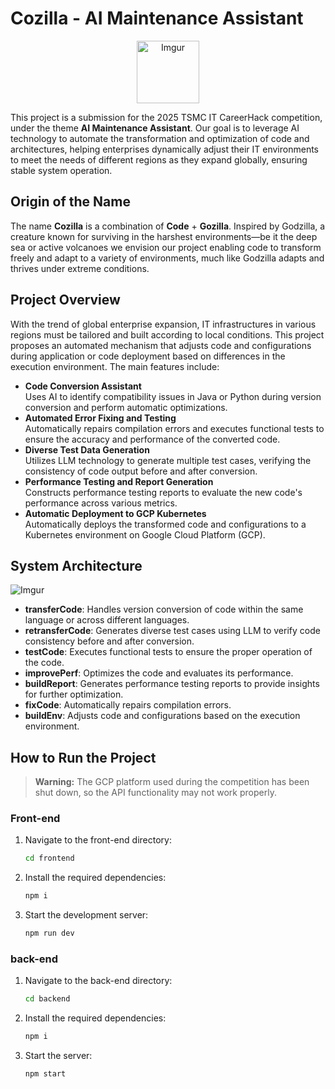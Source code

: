# Cozilla - AI Maintenance Assistant

<p align="center">
  <img src="https://i.imgur.com/5HrjqyP.png" alt="Imgur" width="100">
</p>

This project is a submission for the 2025 TSMC IT CareerHack competition, under the theme **AI Maintenance Assistant**. Our goal is to leverage AI technology to automate the transformation and optimization of code and architectures, helping enterprises dynamically adjust their IT environments to meet the needs of different regions as they expand globally, ensuring stable system operation.

## Origin of the Name

The name **Cozilla** is a combination of **Code** + **Gozilla**. Inspired by Godzilla, a creature known for surviving in the harshest environments—be it the deep sea or active volcanoes we envision our project enabling code to transform freely and adapt to a variety of environments, much like Godzilla adapts and thrives under extreme conditions.

## Project Overview

With the trend of global enterprise expansion, IT infrastructures in various regions must be tailored and built according to local conditions. This project proposes an automated mechanism that adjusts code and configurations during application or code deployment based on differences in the execution environment. The main features include:

- **Code Conversion Assistant**  
  Uses AI to identify compatibility issues in Java or Python during version conversion and perform automatic optimizations.
- **Automated Error Fixing and Testing**  
  Automatically repairs compilation errors and executes functional tests to ensure the accuracy and performance of the converted code.
- **Diverse Test Data Generation**  
  Utilizes LLM technology to generate multiple test cases, verifying the consistency of code output before and after conversion.
- **Performance Testing and Report Generation**  
  Constructs performance testing reports to evaluate the new code's performance across various metrics.
- **Automatic Deployment to GCP Kubernetes**  
  Automatically deploys the transformed code and configurations to a Kubernetes environment on Google Cloud Platform (GCP).

## System Architecture

![Imgur](https://i.imgur.com/qltHNgj.png)

- **transferCode**: Handles version conversion of code within the same language or across different languages.
- **retransferCode**: Generates diverse test cases using LLM to verify code consistency before and after conversion.
- **testCode**: Executes functional tests to ensure the proper operation of the code.
- **improvePerf**: Optimizes the code and evaluates its performance.
- **buildReport**: Generates performance testing reports to provide insights for further optimization.
- **fixCode**: Automatically repairs compilation errors.
- **buildEnv**: Adjusts code and configurations based on the execution environment.

## How to Run the Project

> **Warning:**
> The GCP platform used during the competition has been shut down, so the API functionality may not work properly.

### Front-end

1. Navigate to the front-end directory:

   ```bash
   cd frontend
   ```

2. Install the required dependencies:

   ```bash
   npm i
   ```

3. Start the development server:
   ```bash
   npm run dev
   ```

### back-end

1. Navigate to the back-end directory:

   ```bash
   cd backend
   ```

2. Install the required dependencies:

   ```bash
   npm i
   ```

3. Start the server:
   ```bash
   npm start
   ```

